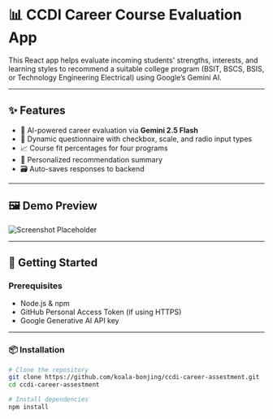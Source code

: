 # 📊 CCDI Career Course Evaluation App

This React app helps evaluate incoming students' strengths, interests, and learning styles to recommend a suitable college program (BSIT, BSCS, BSIS, or Technology Engineering Electrical) using Google’s Gemini AI.

---

## ✨ Features

- 🧠 AI-powered career evaluation via **Gemini 2.5 Flash**
- 📝 Dynamic questionnaire with checkbox, scale, and radio input types
- 📈 Course fit percentages for four programs
- 💬 Personalized recommendation summary
- 🗃️ Auto-saves responses to backend

---

## 🖼️ Demo Preview

![Screenshot Placeholder](https://via.placeholder.com/800x400?text=App+Screenshot)

---

## 🚀 Getting Started

### Prerequisites

- Node.js & npm
- GitHub Personal Access Token (if using HTTPS)
- Google Generative AI API key

---

### 📦 Installation

```bash
# Clone the repository
git clone https://github.com/koala-bonjing/ccdi-career-assestment.git
cd ccdi-career-assestment

# Install dependencies
npm install

